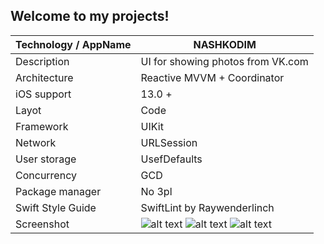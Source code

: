 ## Welcome to my projects!

| Technology / AppName                          | NASHKODIM |   
| ---                         | ------------- | 
|  Description                | UI for showing photos from VK.com | 
|  Architecture               | Reactive MVVM + Coordinator | 
|  iOS support                | 13.0 +          |
|  Layot                      | Code            | 
|  Framework                  | UIKit           | 
|  Network                    | URLSession      | 
|  User storage               | UsefDefaults    | 
|  Concurrency                | GCD             | 
|  Package manager            | No 3pl          | 
|  Swift Style Guide          | SwiftLint by Raywenderlinch | SwiftLint by Raywenderlinch  |
|  Screenshot       | ![alt text](https://github.com/AndreevIVdev/NASHKODIM/blob/main/TestTaskMobileUP/Screenshots%20and%20gif's/Auth.gif?raw=true) ![alt text](https://github.com/AndreevIVdev/NASHKODIM/blob/main/TestTaskMobileUP/Screenshots%20and%20gif's/Light.gif?raw=true) ![alt text](https://github.com/AndreevIVdev/NASHKODIM/blob/main/TestTaskMobileUP/Screenshots%20and%20gif's/Dark.gif?raw=true)|
